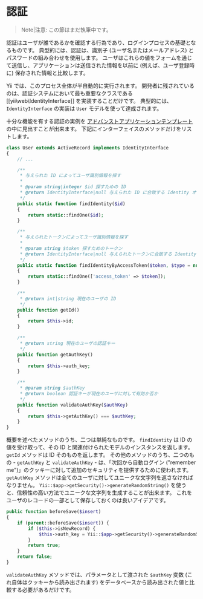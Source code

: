 認証
====

> Note|注意: この節はまだ執筆中です。

認証はユーザが誰であるかを確認する行為であり、ログインプロセスの基礎となるものです。
典型的には、認証は、識別子 (ユーザ名またはメールアドレス) とパスワードの組み合わせを使用します。
ユーザはこれらの値をフォームを通じて送信し、アプリケーションは送信された情報を以前に (例えば、ユーザ登録時に) 保存された情報と比較します。

Yii では、このプロセス全体が半自動的に実行されます。
開発者に残されているのは、認証システムにおいて最も重要なクラスである [[yii\web\IdentityInterface]] を実装することだけです。
典型的には、`IdentityInterface` の実装は `User` モデルを使って達成されます。

十分な機能を有する認証の実例を [アドバンストアプリケーションテンプレート](tutorial-advanced-app.md) の中に見出すことが出来ます。
下記にインターフェイスのメソッドだけをリストします。

```php
class User extends ActiveRecord implements IdentityInterface
{
    // ...

    /**
     * 与えられた ID によってユーザ識別情報を探す
     *
     * @param string|integer $id 探すための ID
     * @return IdentityInterface|null 与えられた ID に合致する Identity オブジェクト
     */
    public static function findIdentity($id)
    {
        return static::findOne($id);
    }

    /**
     * 与えられたトークンによってユーザ識別情報を探す
     *
     * @param string $token 探すためのトークン
     * @return IdentityInterface|null 与えられたトークンに合致する Identity オブジェクト
     */
    public static function findIdentityByAccessToken($token, $type = null)
    {
        return static::findOne(['access_token' => $token]);
    }

    /**
     * @return int|string 現在のユーザの ID
     */
    public function getId()
    {
        return $this->id;
    }

    /**
     * @return string 現在のユーザの認証キー
     */
    public function getAuthKey()
    {
        return $this->auth_key;
    }

    /**
     * @param string $authKey
     * @return boolean 認証キーが現在のユーザに対して有効か否か
     */
    public function validateAuthKey($authKey)
    {
        return $this->getAuthKey() === $authKey;
    }
}
```

概要を述べたメソッドのうち、二つは単純なものです。
`findIdentity` は ID の値を受け取って、その ID と関連付けられたモデルのインスタンスを返します。
`getId` メソッドは ID そのものを返します。
その他のメソッドのうち、二つのもの - `getAuthKey` と `validateAuthKey` - は、「次回から自動ログイン ("remember me")」のクッキーに対して追加のセキュリティを提供するために使われます。
`getAuthKey` メソッドは全てのユーザに対してユニークな文字列を返さなければなりません。
`Yii::$app->getSecurity()->generateRandomString()` を使うと、信頼性の高い方法でユニークな文字列を生成することが出来ます。
これをユーザのレコードの一部として保存しておくのは良いアイデアです。

```php
public function beforeSave($insert)
{
    if (parent::beforeSave($insert)) {
        if ($this->isNewRecord) {
            $this->auth_key = Yii::$app->getSecurity()->generateRandomString();
        }
        return true;
    }
    return false;
}
```

`validateAuthKey` メソッドでは、パラメータとして渡された `$authKey` 変数 (これ自体はクッキーから読み出されます) をデータベースから読み出された値と比較する必要があるだけです。
